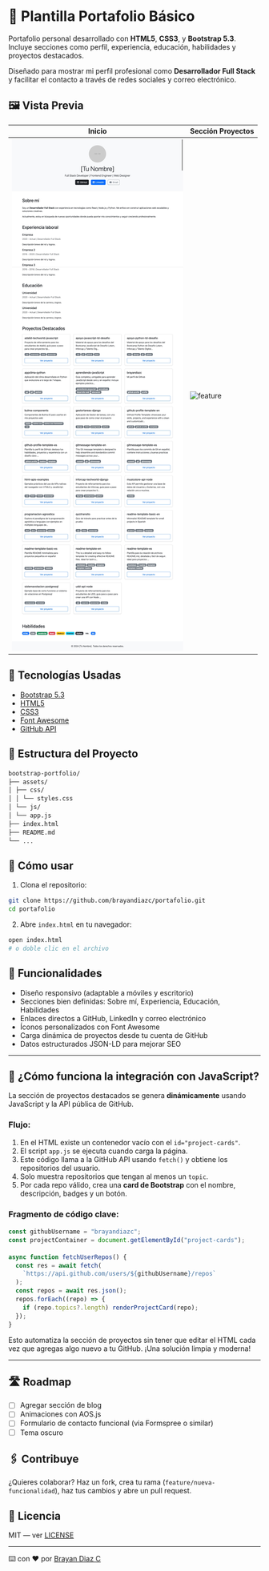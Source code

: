 # 📌 Plantilla Portafolio Básico

Portafolio personal desarrollado con **HTML5**, **CSS3**, y **Bootstrap 5.3**. Incluye secciones como perfil, experiencia, educación, habilidades y proyectos destacados.

Diseñado para mostrar mi perfil profesional como **Desarrollador Full Stack** y facilitar el contacto a través de redes sociales y correo electrónico.

## 🖼️ Vista Previa

| Inicio                        | Sección Proyectos       |
| ----------------------------- | ----------------------- |
| ![main](assets/img/main.jpeg) | ![feature](assets/img/) |

## 🧰 Tecnologías Usadas

- [Bootstrap 5.3](https://getbootstrap.com/)
- [HTML5](https://developer.mozilla.org/es/docs/Web/HTML)
- [CSS3](https://developer.mozilla.org/es/docs/Web/CSS)
- [Font Awesome](https://fontawesome.com/)
- [GitHub API](https://docs.github.com/en/rest)

## 📁 Estructura del Proyecto

```bash
bootstrap-portfolio/
├── assets/
│ ├── css/
│ │ └── styles.css
│ └── js/
│ └── app.js
├── index.html
├── README.md
└── ...
```

## 🚀 Cómo usar

1. Clona el repositorio:

```bash
git clone https://github.com/brayandiazc/portafolio.git
cd portafolio
```

2. Abre `index.html` en tu navegador:

```bash
open index.html
# o doble clic en el archivo
```

## 📲 Funcionalidades

- Diseño responsivo (adaptable a móviles y escritorio)
- Secciones bien definidas: Sobre mí, Experiencia, Educación, Habilidades
- Enlaces directos a GitHub, LinkedIn y correo electrónico
- Íconos personalizados con Font Awesome
- Carga dinámica de proyectos desde tu cuenta de GitHub
- Datos estructurados JSON-LD para mejorar SEO

---

## 🔧 ¿Cómo funciona la integración con JavaScript?

La sección de proyectos destacados se genera **dinámicamente** usando JavaScript y la API pública de GitHub.

### Flujo:

1. En el HTML existe un contenedor vacío con el `id="project-cards"`.
2. El script `app.js` se ejecuta cuando carga la página.
3. Este código llama a la GitHub API usando `fetch()` y obtiene los repositorios del usuario.
4. Solo muestra repositorios que tengan al menos un `topic`.
5. Por cada repo válido, crea una **card de Bootstrap** con el nombre, descripción, badges y un botón.

### Fragmento de código clave:

```js
const githubUsername = "brayandiazc";
const projectContainer = document.getElementById("project-cards");

async function fetchUserRepos() {
  const res = await fetch(
    `https://api.github.com/users/${githubUsername}/repos`
  );
  const repos = await res.json();
  repos.forEach((repo) => {
    if (repo.topics?.length) renderProjectCard(repo);
  });
}
```

Esto automatiza la sección de proyectos sin tener que editar el HTML cada vez que agregas algo nuevo a tu GitHub. ¡Una solución limpia y moderna!

---

## 🛣️ Roadmap

- [ ] Agregar sección de blog
- [ ] Animaciones con AOS.js
- [ ] Formulario de contacto funcional (via Formspree o similar)
- [ ] Tema oscuro

## 🖇️ Contribuye

¿Quieres colaborar? Haz un fork, crea tu rama (`feature/nueva-funcionalidad`), haz tus cambios y abre un pull request.

## 📄 Licencia

MIT — ver [LICENSE](LICENSE.md)

---

⌨️ con ❤️ por [Brayan Diaz C](https://github.com/brayandiazc)
